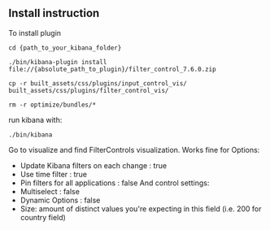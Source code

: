## Install instruction

To install plugin

`cd {path_to_your_kibana_folder}`

`./bin/kibana-plugin install file://{absolute_path_to_plugin}/filter_control_7.6.0.zip`

`cp -r built_assets/css/plugins/input_control_vis/ built_assets/css/plugins/filter_control_vis/`

`rm -r optimize/bundles/*`

run kibana with:

`./bin/kibana`

Go to visualize and find FilterControls visualization.
Works fine for Options:
* Update Kibana filters on each change : true
* Use time filter : true
* Pin filters for all applications : false
And control settings:
* Multiselect : false
* Dynamic Options : false
* Size: amount of distinct values you're expecting in this field (i.e. 200 for country field)


